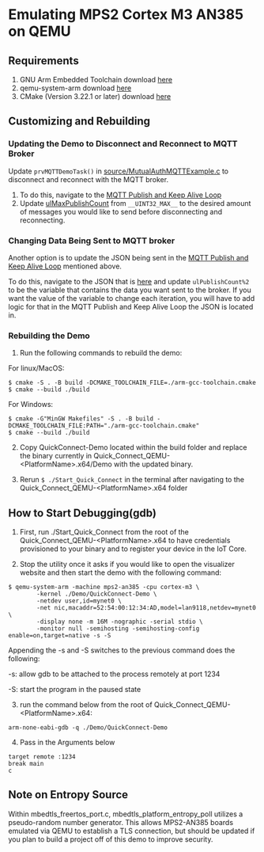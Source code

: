 # Emulating MPS2 Cortex M3 AN385 on QEMU

## Requirements
1. GNU Arm Embedded Toolchain download 
[here](https://developer.arm.com/downloads/-/arm-gnu-toolchain-downloads)
2. qemu-system-arm download [here](https://www.qemu.org/download)
3. CMake (Version 3.22.1 or later) download [here](https://cmake.org/install/)


## Customizing and Rebuilding

### Updating the Demo to Disconnect and Reconnect to MQTT Broker
Update `prvMQTTDemoTask()` in 
[source/MutualAuthMQTTExample.c](./source/MutualAuthMQTTExample.c)
to disconnect and reconnect with the MQTT broker.


1. To do this, navigate to the 
[MQTT Publish and Keep Alive Loop](./source/MutualAuthMQTTExample.c#L528) 
1. Update [ulMaxPublishCount](./source/MutualAuthMQTTExample.c#479) from 
`__UINT32_MAX__` to the desired amount of messages you would like to send
before disconnecting and reconnecting.


### Changing Data Being Sent to MQTT broker
Another option is to update the JSON being sent in the 
[MQTT Publish and Keep Alive Loop](./source/MutualAuthMQTTExample.c#L528) 
mentioned above.

To do this, navigate to the JSON that is 
[here](./source/MutualAuthMQTTExample.c#L547) and update `ulPublishCount%2` to
be the variable that contains the data you want sent to the broker. If you want
the value of the variable to change each iteration, you will have to add logic
for that in the MQTT Publish and Keep Alive Loop the JSON is located in. 

### Rebuilding the Demo 
1. Run the following commands to rebuild the demo:

For linux/MacOS:
```
$ cmake -S . -B build -DCMAKE_TOOLCHAIN_FILE=./arm-gcc-toolchain.cmake
$ cmake --build ./build
```
For Windows: 
```
$ cmake -G"MinGW Makefiles" -S . -B build -DCMAKE_TOOLCHAIN_FILE:PATH="./arm-gcc-toolchain.cmake"
$ cmake --build ./build
```

2. Copy QuickConnect-Demo located within the build folder and replace the 
binary currently in Quick_Connect_QEMU-\<PlatformName\>.x64/Demo with the updated
binary.

3. Rerun ```$ ./Start_Quick_Connect``` in the terminal after navigating to the
Quick_Connect_QEMU-\<PlatformName\>.x64 folder 

## How to Start Debugging(gdb)

1. First, run ./Start_Quick_Connect from the root of the 
Quick_Connect_QEMU-\<PlatformName\>.x64 to have credentials provisioned to 
your binary and to register your device in the IoT Core.

2. Stop the utility once it asks if you would like to open the visualizer website
and then start the demo with the following command:
```
$ qemu-system-arm -machine mps2-an385 -cpu cortex-m3 \
        -kernel ./Demo/QuickConnect-Demo \
        -netdev user,id=mynet0 \
        -net nic,macaddr=52:54:00:12:34:AD,model=lan9118,netdev=mynet0 \
        -display none -m 16M -nographic -serial stdio \
        -monitor null -semihosting -semihosting-config enable=on,target=native -s -S
```

Appending the -s and -S switches to the previous command does the following:

-s: allow gdb to be attached to the process remotely at port 1234 

-S: start the program in the paused state


3. run the command below from the root of 
Quick_Connect_QEMU-\<PlatformName\>.x64: 
```
arm-none-eabi-gdb -q ./Demo/QuickConnect-Demo
```
4. Pass in the Arguments below
```
target remote :1234
break main
c
```

## Note on Entropy Source
<P>
Within mbedtls_freertos_port.c, mbedtls_platform_entropy_poll utilizes a
pseudo-random number generator. This allows MPS2-AN385 boards emulated via QEMU
to establish a TLS connection, but should be updated if you plan to build a
project off of this demo to improve security.